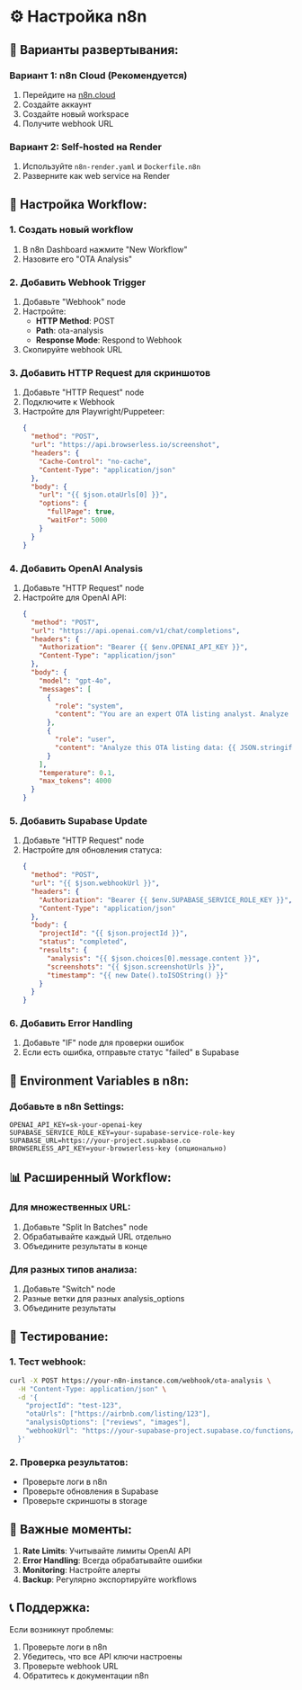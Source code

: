 # ⚙️ Настройка n8n

## 🎯 Варианты развертывания:

### Вариант 1: n8n Cloud (Рекомендуется)
1. Перейдите на [n8n.cloud](https://n8n.cloud)
2. Создайте аккаунт
3. Создайте новый workspace
4. Получите webhook URL

### Вариант 2: Self-hosted на Render
1. Используйте `n8n-render.yaml` и `Dockerfile.n8n`
2. Разверните как web service на Render

## 🔧 Настройка Workflow:

### 1. Создать новый workflow
1. В n8n Dashboard нажмите "New Workflow"
2. Назовите его "OTA Analysis"

### 2. Добавить Webhook Trigger
1. Добавьте "Webhook" node
2. Настройте:
   - **HTTP Method**: POST
   - **Path**: ota-analysis
   - **Response Mode**: Respond to Webhook
3. Скопируйте webhook URL

### 3. Добавить HTTP Request для скриншотов
1. Добавьте "HTTP Request" node
2. Подключите к Webhook
3. Настройте для Playwright/Puppeteer:
   ```json
   {
     "method": "POST",
     "url": "https://api.browserless.io/screenshot",
     "headers": {
       "Cache-Control": "no-cache",
       "Content-Type": "application/json"
     },
     "body": {
       "url": "{{ $json.otaUrls[0] }}",
       "options": {
         "fullPage": true,
         "waitFor": 5000
       }
     }
   }
   ```

### 4. Добавить OpenAI Analysis
1. Добавьте "HTTP Request" node
2. Настройте для OpenAI API:
   ```json
   {
     "method": "POST",
     "url": "https://api.openai.com/v1/chat/completions",
     "headers": {
       "Authorization": "Bearer {{ $env.OPENAI_API_KEY }}",
       "Content-Type": "application/json"
     },
     "body": {
       "model": "gpt-4o",
       "messages": [
         {
           "role": "system",
           "content": "You are an expert OTA listing analyst. Analyze the provided data and return structured JSON results."
         },
         {
           "role": "user",
           "content": "Analyze this OTA listing data: {{ JSON.stringify($json) }}"
         }
       ],
       "temperature": 0.1,
       "max_tokens": 4000
     }
   }
   ```

### 5. Добавить Supabase Update
1. Добавьте "HTTP Request" node
2. Настройте для обновления статуса:
   ```json
   {
     "method": "POST",
     "url": "{{ $json.webhookUrl }}",
     "headers": {
       "Authorization": "Bearer {{ $env.SUPABASE_SERVICE_ROLE_KEY }}",
       "Content-Type": "application/json"
     },
     "body": {
       "projectId": "{{ $json.projectId }}",
       "status": "completed",
       "results": {
         "analysis": "{{ $json.choices[0].message.content }}",
         "screenshots": "{{ $json.screenshotUrls }}",
         "timestamp": "{{ new Date().toISOString() }}"
       }
     }
   }
   ```

### 6. Добавить Error Handling
1. Добавьте "IF" node для проверки ошибок
2. Если есть ошибка, отправьте статус "failed" в Supabase

## 🔑 Environment Variables в n8n:

### Добавьте в n8n Settings:
```
OPENAI_API_KEY=sk-your-openai-key
SUPABASE_SERVICE_ROLE_KEY=your-supabase-service-role-key
SUPABASE_URL=https://your-project.supabase.co
BROWSERLESS_API_KEY=your-browserless-key (опционально)
```

## 📊 Расширенный Workflow:

### Для множественных URL:
1. Добавьте "Split In Batches" node
2. Обрабатывайте каждый URL отдельно
3. Объедините результаты в конце

### Для разных типов анализа:
1. Добавьте "Switch" node
2. Разные ветки для разных analysis_options
3. Объедините результаты

## 🧪 Тестирование:

### 1. Тест webhook:
```bash
curl -X POST https://your-n8n-instance.com/webhook/ota-analysis \
  -H "Content-Type: application/json" \
  -d '{
    "projectId": "test-123",
    "otaUrls": ["https://airbnb.com/listing/123"],
    "analysisOptions": ["reviews", "images"],
    "webhookUrl": "https://your-supabase-project.supabase.co/functions/v1/update-project-status"
  }'
```

### 2. Проверка результатов:
- Проверьте логи в n8n
- Проверьте обновления в Supabase
- Проверьте скриншоты в storage

## 🚨 Важные моменты:

1. **Rate Limits**: Учитывайте лимиты OpenAI API
2. **Error Handling**: Всегда обрабатывайте ошибки
3. **Monitoring**: Настройте алерты
4. **Backup**: Регулярно экспортируйте workflows

## 📞 Поддержка:

Если возникнут проблемы:
1. Проверьте логи в n8n
2. Убедитесь, что все API ключи настроены
3. Проверьте webhook URL
4. Обратитесь к документации n8n 